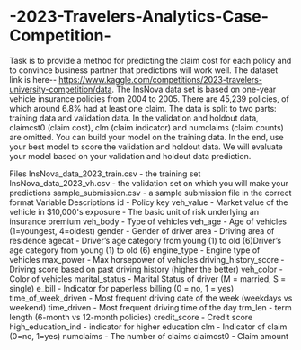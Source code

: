 # -2023-Travelers-Analytics-Case-Competition-
Task is to provide a method for predicting the claim cost for each policy and to convince  business partner that  predictions will work well. The dataset link is here-- https://www.kaggle.com/competitions/2023-travelers-university-competition/data.
The InsNova data set is based on one-year vehicle insurance policies from 2004 to 2005. There are 45,239 policies, of which around 6.8% had at least one claim. The data is split to two parts: training data and validation data. In the validation and holdout data, claimcst0 (claim cost), clm (claim indicator) and numclaims (claim counts) are omitted. You can build your model on the training data. In the end, use your best model to score the validation and holdout data. We will evaluate your model based on your validation and holdout data prediction.

Files
InsNova_data_2023_train.csv - the training set
InsNova_data_2023_vh.csv - the validation set on which you will make your predictions
sample_submission.csv - a sample submission file in the correct format
Variable Descriptions
id - Policy key
veh_value - Market value of the vehicle in $10,000's
exposure - The basic unit of risk underlying an insurance premium
veh_body - Type of vehicles
veh_age - Age of vehicles (1=youngest, 4=oldest)
gender - Gender of driver
area - Driving area of residence
agecat - Driver’s age category from young (1) to old (6)Driver’s age category from young (1) to old (6)
engine_type - Engine type of vehicles
max_power - Max horsepower of vehicles
driving_history_score - Driving score based on past driving history (higher the better)
veh_color - Color of vehicles
marital_status - Marital Status of driver (M = married, S = single)
e_bill - Indicator for paperless billing (0 = no, 1 = yes)
time_of_week_driven - Most frequent driving date of the week (weekdays vs weekend)
time_driven - Most frequent driving time of the day
trm_len - term length (6-month vs 12-month policies)
credit_score - Credit score
high_education_ind - indicator for higher education
clm - Indicator of claim (0=no, 1=yes)
numclaims - The number of claims
claimcst0 - Claim amount
